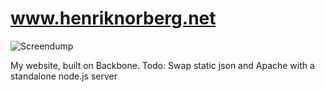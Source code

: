 www.henriknorberg.net
=================

![Screendump](http://henriknorberg.net/screendump.png)

My website, built on Backbone.
Todo: Swap static json and Apache with a standalone node.js server